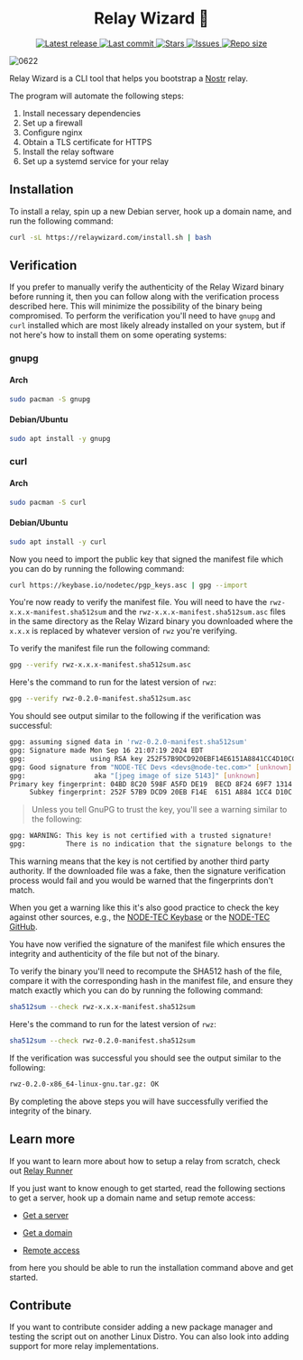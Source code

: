 <div align="center"><p>
    <h1>Relay Wizard 🧙</h1>
    <a href="https://github.com/nodetec/relaywizard/releases/latest">
      <img alt="Latest release" src="https://img.shields.io/github/v/release/nodetec/relaywizard?style=for-the-badge&logo=starship&color=C9CBFF&logoColor=D9E0EE&labelColor=302D41" />
    </a>
    <a href="https://github.com/nodetec/relaywizard/pulse">
      <img alt="Last commit" src="https://img.shields.io/github/last-commit/nodetec/relaywizard?style=for-the-badge&logo=starship&color=8bd5ca&logoColor=D9E0EE&labelColor=302D41"/>
    </a>
    <a href="https://github.com/nodetec/relaywizard/stargazers">
      <img alt="Stars" src="https://img.shields.io/github/stars/nodetec/relaywizard?style=for-the-badge&logo=starship&color=c69ff5&logoColor=D9E0EE&labelColor=302D41" />
    </a>
    <a href="https://github.com/nodetec/relaywizard/issues">
      <img alt="Issues" src="https://img.shields.io/github/issues/nodetec/relaywizard?style=for-the-badge&logo=bilibili&color=F5E0DC&logoColor=D9E0EE&labelColor=302D41" />
    </a>
    <a href="https://github.com/nodetec/relaywizard">
      <img alt="Repo size" src="https://img.shields.io/github/repo-size/nodetec/relaywizard?color=%23DDB6F2&label=SIZE&logo=codesandbox&style=for-the-badge&logoColor=D9E0EE&labelColor=302D41" />
    </a>
</div>

![0622](https://github.com/nodetec/relaywizard/assets/29136904/eb226b30-9250-43c6-ba2a-0361446d790b)

Relay Wizard is a CLI tool that helps you bootstrap a [Nostr](https://nostr.com/ "Nostr") relay.

The program will automate the following steps:

1. Install necessary dependencies
2. Set up a firewall
3. Configure nginx
4. Obtain a TLS certificate for HTTPS
5. Install the relay software
6. Set up a systemd service for your relay

## Installation

To install a relay, spin up a new Debian server, hook up a domain name, and run the following command:

```bash
curl -sL https://relaywizard.com/install.sh | bash
```

## Verification

If you prefer to manually verify the authenticity of the Relay Wizard binary before running it, then you can follow along with the verification process described here. This will minimize the possibility of the binary being compromised. To perform the verification you'll need to have `gnupg` and `curl` installed which are most likely already installed on your system, but if not here's how to install them on some operating systems:

### gnupg

#### Arch

```sh
sudo pacman -S gnupg
```

#### Debian/Ubuntu

```sh
sudo apt install -y gnupg
```

### curl

#### Arch

```sh
sudo pacman -S curl
```

#### Debian/Ubuntu

```sh
sudo apt install -y curl
```

Now you need to import the public key that signed the manifest file which you can do by running the following command:

```sh
curl https://keybase.io/nodetec/pgp_keys.asc | gpg --import
```

You're now ready to verify the manifest file. You will need to have the `rwz-x.x.x-manifest.sha512sum` and the `rwz-x.x.x-manifest.sha512sum.asc` files in the same directory as the Relay Wizard binary you downloaded where the `x.x.x` is replaced by whatever version of `rwz` you're verifying.

To verify the manifest file run the following command:

```sh
gpg --verify rwz-x.x.x-manifest.sha512sum.asc
```

Here's the command to run for the latest version of `rwz`:

```sh
gpg --verify rwz-0.2.0-manifest.sha512sum.asc
```

You should see output similar to the following if the verification was successful:

```sh
gpg: assuming signed data in 'rwz-0.2.0-manifest.sha512sum'
gpg: Signature made Mon Sep 16 21:07:19 2024 EDT
gpg:                using RSA key 252F57B9DCD920EBF14E6151A8841CC4D10CC288
gpg: Good signature from "NODE-TEC Devs <devs@node-tec.com>" [unknown]
gpg:                 aka "[jpeg image of size 5143]" [unknown]
Primary key fingerprint: 04BD 8C20 598F A5FD DE19  BECD 8F24 69F7 1314 FAD7
     Subkey fingerprint: 252F 57B9 DCD9 20EB F14E  6151 A884 1CC4 D10C C288
```

> Unless you tell GnuPG to trust the key, you'll see a warning similar to the following:

```sh
gpg: WARNING: This key is not certified with a trusted signature!
gpg:          There is no indication that the signature belongs to the owner.
```

This warning means that the key is not certified by another third party authority. If the downloaded file was a fake, then the signature verification process would fail and you would be warned that the fingerprints don't match.

When you get a warning like this it's also good practice to check the key against other sources, e.g., the [NODE-TEC Keybase](https://keybase.io/nodetec "NODE-TEC Keybase") or the [NODE-TEC GitHub](https://github.com/nodetec "NODE-TEC GitHub").

You have now verified the signature of the manifest file which ensures the integrity and authenticity of the file but not of the binary.

To verify the binary you'll need to recompute the SHA512 hash of the file, compare it with the corresponding hash in the manifest file, and ensure they match exactly which you can do by running the following command:

```sh
sha512sum --check rwz-x.x.x-manifest.sha512sum
```

Here's the command to run for the latest version of `rwz`:

```sh
sha512sum --check rwz-0.2.0-manifest.sha512sum
```

If the verification was successful you should see the output similar to the following:

```sh
rwz-0.2.0-x86_64-linux-gnu.tar.gz: OK
```

By completing the above steps you will have successfully verified the integrity of the binary.

## Learn more

If you want to learn more about how to setup a relay from scratch, check out [Relay Runner](https://relayrunner.org "Relay Runner")

If you just want to know enough to get started, read the following sections to get a server, hook up a domain name and setup remote access:

- [Get a server](https://relayrunner.org/server/get-a-server "Get a server")

- [Get a domain](https://relayrunner.org/server/domain-name "Get a domain")

- [Remote access](https://relayrunner.org/server/remote-access "Remote access")

from here you should be able to run the installation command above and get started.

## Contribute

If you want to contribute consider adding a new package manager and testing the script out on another Linux Distro. You can also look into adding support for more relay implementations.
